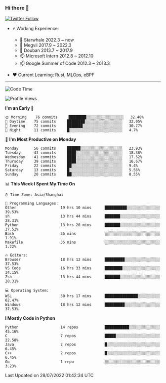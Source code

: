 ### Hi there 👋

[![Twitter Follow](https://img.shields.io/twitter/follow/tianweidut?style=social)](https://twitter.com/tianweidut)

- ⚡ Working Experience:
  - 🔭 Starwhale 2022.3 ~ now
  - 🌱 Megvii 2017.9 ~ 2022.3
  - 🌱 Douban 2013.7 ~ 2017.9
  - 📫 Microsoft Intern 2012.8 ~ 2012.10
  - 📫 Google Summer of Code 2012.3 ~ 2013.3

- ❤️ Current Learning: Rust, MLOps, eBPF

---
<!--START_SECTION:waka-->
![Code Time](http://img.shields.io/badge/Code%20Time-0%20secs-blue)

![Profile Views](http://img.shields.io/badge/Profile%20Views-0-blue)

**I'm an Early 🐤** 

```text
🌞 Morning    76 commits     ████████░░░░░░░░░░░░░░░░░   32.48% 
🌆 Daytime    75 commits     ████████░░░░░░░░░░░░░░░░░   32.05% 
🌃 Evening    72 commits     ███████░░░░░░░░░░░░░░░░░░   30.77% 
🌙 Night      11 commits     █░░░░░░░░░░░░░░░░░░░░░░░░   4.7%

```
📅 **I'm Most Productive on Monday** 

```text
Monday       56 commits     ██████░░░░░░░░░░░░░░░░░░░   23.93% 
Tuesday      43 commits     ████░░░░░░░░░░░░░░░░░░░░░   18.38% 
Wednesday    41 commits     ████░░░░░░░░░░░░░░░░░░░░░   17.52% 
Thursday     39 commits     ████░░░░░░░░░░░░░░░░░░░░░   16.67% 
Friday       22 commits     ██░░░░░░░░░░░░░░░░░░░░░░░   9.4% 
Saturday     13 commits     █░░░░░░░░░░░░░░░░░░░░░░░░   5.56% 
Sunday       20 commits     ██░░░░░░░░░░░░░░░░░░░░░░░   8.55%

```


📊 **This Week I Spent My Time On** 

```text
⌚︎ Time Zone: Asia/Shanghai

💬 Programming Languages: 
Other                    19 hrs 10 mins      ██████████░░░░░░░░░░░░░░░   39.53% 
sh                       13 hrs 44 mins      ███████░░░░░░░░░░░░░░░░░░   28.31% 
Python                   13 hrs 20 mins      ███████░░░░░░░░░░░░░░░░░░   27.52% 
Bash                     55 mins             ░░░░░░░░░░░░░░░░░░░░░░░░░   1.91% 
Makefile                 35 mins             ░░░░░░░░░░░░░░░░░░░░░░░░░   1.22%

🔥 Editors: 
Browser                  18 hrs 12 mins      █████████░░░░░░░░░░░░░░░░   37.53% 
VS Code                  16 hrs 33 mins      ████████░░░░░░░░░░░░░░░░░   34.15% 
Zsh                      13 hrs 44 mins      ███████░░░░░░░░░░░░░░░░░░   28.31%

💻 Operating System: 
WSL                      30 hrs 17 mins      ███████████████░░░░░░░░░░   62.47% 
Windows                  18 hrs 12 mins      █████████░░░░░░░░░░░░░░░░   37.53%

```

**I Mostly Code in Python** 

```text
Python                   14 repos            ███████████░░░░░░░░░░░░░░   45.16% 
C                        7 repos             █████░░░░░░░░░░░░░░░░░░░░   22.58% 
Java                     2 repos             █░░░░░░░░░░░░░░░░░░░░░░░░   6.45% 
C++                      2 repos             █░░░░░░░░░░░░░░░░░░░░░░░░   6.45% 
Go                       1 repo              ░░░░░░░░░░░░░░░░░░░░░░░░░   3.23%

```



 Last Updated on 28/07/2022 01:42:34 UTC
<!--END_SECTION:waka-->